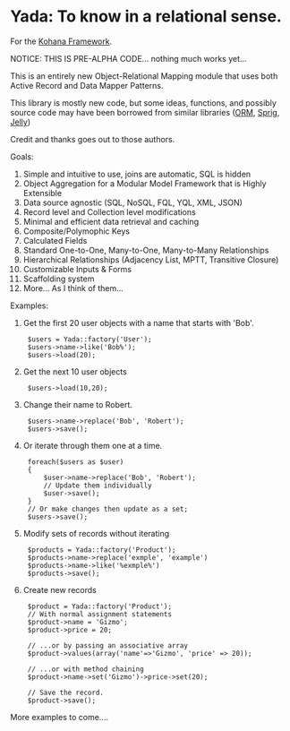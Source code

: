 # Yada: To know in a relational sense.

For the [Kohana Framework](http://kohanaframework.org/).

NOTICE: THIS IS PRE-ALPHA CODE... nothing much works yet...

This is an entirely new Object-Relational Mapping module that uses both Active Record and Data Mapper Patterns. 

This library is mostly new code, but some ideas, functions, and possibly source code may have been borrowed 
from similar libraries ([ORM](http://github.com/kohana/orm), [Sprig](http://github.com/shadowhand/sprig), [Jelly](http://github.com/jonathangeiger/kohana-jelly))

Credit and thanks goes out to those authors.

Goals:

1. Simple and intuitive to use, joins are automatic, SQL is hidden
2. Object Aggregation for a Modular Model Framework that is Highly Extensible
3. Data source agnostic (SQL, NoSQL, FQL, YQL, XML, JSON) 
4. Record level and Collection level modifications
5. Minimal and efficient data retrieval and caching
6. Composite/Polymophic Keys
7. Calculated Fields
8. Standard One-to-One, Many-to-One, Many-to-Many Relationships
9. Hierarchical Relationships (Adjacency List, MPTT, Transitive Closure)
10. Customizable Inputs & Forms
11. Scaffolding system
12. More... As I think of them...

Examples:

1. Get the first 20 user objects with a name that starts with 'Bob'.

		$users = Yada::factory('User');
		$users->name->like('Bob%');
		$users->load(20);
		
2. Get the next 10 user objects

		$users->load(10,20);
		
2. Change their name to Robert.

		$users->name->replace('Bob', 'Robert');
		$users->save();
	
3. Or iterate through them one at a time.

		foreach($users as $user)
		{
			$user->name->replace('Bob', 'Robert');
			// Update them individually
			$user->save();
		}
		// Or make changes then update as a set;
		$users->save();

4. Modify sets of records without iterating

		$products = Yada::factory('Product');
		$products->name->replace('exmple', 'example')
		$products->name->like('%exmple%')
		$products->save();

5. Create new records

		$product = Yada::factory('Product');
		// With normal assignment statements
		$product->name = 'Gizmo';
		$product->price = 20;
		
		// ...or by passing an associative array
		$product->values(array('name'=>'Gizmo', 'price' => 20));
		
		// ...or with method chaining
		$product->name->set('Gizmo')->price->set(20);
		
		// Save the record.
		$product->save();
		


More examples to come....
